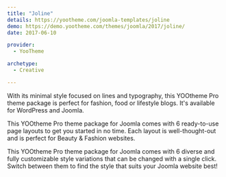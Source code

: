 ```yaml
---
title: "Joline"
details: https://yootheme.com/joomla-templates/joline
demo: https://demo.yootheme.com/themes/joomla/2017/joline/
date: 2017-06-10

provider:
  - YooTheme

archetype:
  - Creative

---
```


With its minimal style focused on lines and typography, this YOOtheme Pro theme package is perfect for fashion, food or lifestyle blogs. It's available for WordPress and Joomla.

This YOOtheme Pro theme package for Joomla comes with 6 ready-to-use page layouts to get you started in no time. Each layout is well-thought-out and is perfect for Beauty & Fashion websites.

This YOOtheme Pro theme package for Joomla comes with 6 diverse and fully customizable style variations that can be changed with a single click. Switch between them to find the style that suits your Joomla website best!